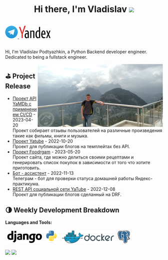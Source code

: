 <h1 align="center">Hi there, I'm Vladislav</a> 
<img src="https://github.com/blackcater/blackcater/raw/main/images/Hi.gif" height="32"/></h1>

<br />

<a href="https://t.me/V_l_a_d_96">
  <img src="https://github.com/vlad3069/vlad3069/raw/main/images/Telegram_logo.svg" height="40" />
</a>
<a href="mailto:vladislav.podtyazhkin@yandex.ru">
  <img src="https://github.com/vlad3069/vlad3069/raw/main/images/Yandex_logo_en.svg" height="40" />
</a>

<br />
<br />

Hi, I'm Vladislav Podtyazhkin, a Python Backend developer engineer. Dedicated to being a fullstack engineer.

<a href="#"><img align="right" src="https://github.com/vlad3069/vlad3069/raw/main/images/IMG_20210408_183611.jpg" width="400 " height="200" /></a>


## ⛳️ Project Release

- <a href='https://github.com/vlad3069/yamdb_final' target='_blank'>Проект API YaMDb с применением CI/CD</a> - 2023-04-20
  <br/> Проект собирает отзывы пользователей на различные произведения такие как фильмы, книги и музыка.
- <a href='https://github.com/vlad3069/yatube_project' target='_blank'>Проект Yatube</a> - 2022-10-20
  <br/> Проект для публикации блогов на темплейтах без API.
- <a href='https://github.com/vlad3069/foodgram-project-react' target='_blank'>Проект Foodrgam</a> - 2023-05-20
  <br/> Проект сайта, где можно делиться своими рецептами и генерировать список покупок в зависимости от того что хотите приготовить.
- <a href='https://github.com/vlad3069/homework_bot' target='_blank'>Бот - ассистент</a> - 2022-11-13
  <br/> Телеграм - бот для проверки статуса домашней работы Яндекс-практикума.
- <a href='https://github.com/vlad3069/api_final_yatube' target='_blank'>REST API социальной сети YaTube</a> - 2022-12-08
  <br/> Проект для публикации блогов сделанный на DRF.


## 🌗 Weekly Development Breakdown

**Languages and Tools:**

<p>
<img src="https://github.com/vlad3069/vlad3069/raw/main/images/Django_logo.svg"&nbsp;&nbsp; height="40" style="vertical-align:down; margin:4px" alt="Django">
<img src="https://github.com/vlad3069/vlad3069/raw/main/images/Python-logo-notext.svg" height="40" style="vertical-align:down; margin:4px" alt="Python">
<img src="https://github.com/vlad3069/vlad3069/raw/main/images/Docker_(container_engine)_logo.svg" height="40" style="vertical-align:down; margin:4px" alt="Docker">
<img src="https://github.com/vlad3069/vlad3069/raw/main/images/PostgreSQL_logo.3colors.svg" height="40" style="vertical-align:down; margin:4px" alt="SQL">
</p>

<a href="https://github.com/vlad3069" alt="https://github.com/vlad3069"><img src="https://img.shields.io/static/v1?style=for-the-badge&label=CREATED%20BY&message=Vladislav&color=000000"></a>
<a href="https://github.com/vlad3069/vlad3069/blob/main/LICENSE" alt="https://github.com/vlad3069/vlad3069/blob/main/LICENSE"><img src="https://img.shields.io/static/v1?style=for-the-badge&label=LICENSE&message=MIT&color=000000"></a>
